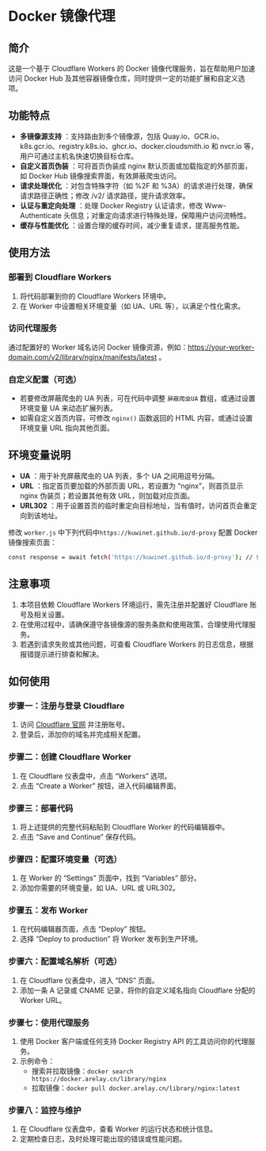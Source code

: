 # Docker 镜像代理

## 简介

这是一个基于 Cloudflare Workers 的 Docker 镜像代理服务，旨在帮助用户加速访问 Docker Hub 及其他容器镜像仓库，同时提供一定的功能扩展和自定义选项。

## 功能特点

  * **多镜像源支持** ：支持路由到多个镜像源，包括 Quay.io、GCR.io、k8s.gcr.io、registry.k8s.io、ghcr.io、docker.cloudsmith.io 和 nvcr.io 等，用户可通过主机名快速切换目标仓库。
  * **自定义首页伪装** ：可将首页伪装成 nginx 默认页面或加载指定的外部页面，如 Docker Hub 镜像搜索界面，有效屏蔽爬虫访问。
  * **请求处理优化** ：对包含特殊字符（如 %2F 和 %3A）的请求进行处理，确保请求路径正确性；修改 /v2/ 请求路径，提升请求效率。
  * **认证与重定向处理** ：处理 Docker Registry 认证请求，修改 Www-Authenticate 头信息；对重定向请求进行特殊处理，保障用户访问流畅性。
  * **缓存与性能优化** ：设置合理的缓存时间，减少重复请求，提高服务性能。

## 使用方法

### 部署到 Cloudflare Workers

  1. 将代码部署到你的 Cloudflare Workers 环境中。
  2. 在 Worker 中设置相关环境变量（如 UA、URL 等），以满足个性化需求。

### 访问代理服务

通过配置好的 Worker 域名访问 Docker 镜像资源，例如：<https://your-worker-domain.com/v2/library/nginx/manifests/latest> 。

### 自定义配置（可选）

  * 若要修改屏蔽爬虫的 UA 列表，可在代码中调整 `屏蔽爬虫UA` 数组，或通过设置环境变量 UA 来动态扩展列表。
  * 如需自定义首页内容，可修改 `nginx()` 函数返回的 HTML 内容，或通过设置环境变量 URL 指向其他页面。

## 环境变量说明

  * **UA** ：用于补充屏蔽爬虫的 UA 列表，多个 UA 之间用逗号分隔。
  * **URL** ：指定首页要加载的外部页面 URL，若设置为 “nginx”，则首页显示 nginx 伪装页；若设置其他有效 URL，则加载对应页面。
  * **URL302** ：用于设置首页的临时重定向目标地址，当有值时，访问首页会重定向到该地址。
    
   修改 `worker.js` 中下列代码中`https://kuwinet.github.io/d-proxy` 配置 Docker 镜像搜索页面：
   ```bash
   const response = await fetch('https://kuwinet.github.io/d-proxy'); // 替换为实际的外部网页 URL
   ```

## 注意事项

  1. 本项目依赖 Cloudflare Workers 环境运行，需先注册并配置好 Cloudflare 账号及相关设置。
  2. 在使用过程中，请确保遵守各镜像源的服务条款和使用政策，合理使用代理服务。
  3. 若遇到请求失败或其他问题，可查看 Cloudflare Workers 的日志信息，根据报错提示进行排查和解决。

## 如何使用

### 步骤一：注册与登录 Cloudflare

  1. 访问 [Cloudflare 官网](https://www.cloudflare.com/) 并注册账号。
  2. 登录后，添加你的域名并完成相关配置。

### 步骤二：创建 Cloudflare Worker

  1. 在 Cloudflare 仪表盘中，点击 “Workers” 选项。
  2. 点击 “Create a Worker” 按钮，进入代码编辑界面。

### 步骤三：部署代码

  1. 将上述提供的完整代码粘贴到 Cloudflare Worker 的代码编辑器中。
  2. 点击 “Save and Continue” 保存代码。

### 步骤四：配置环境变量（可选）

  1. 在 Worker 的 “Settings” 页面中，找到 “Variables” 部分。
  2. 添加你需要的环境变量，如 UA、URL 或 URL302。

### 步骤五：发布 Worker

  1. 在代码编辑器页面，点击 “Deploy” 按钮。
  2. 选择 “Deploy to production” 将 Worker 发布到生产环境。

### 步骤六：配置域名解析（可选）

  1. 在 Cloudflare 仪表盘中，进入 “DNS” 页面。
  2. 添加一条 A 记录或 CNAME 记录，将你的自定义域名指向 Cloudflare 分配的 Worker URL。

### 步骤七：使用代理服务

  1. 使用 Docker 客户端或任何支持 Docker Registry API 的工具访问你的代理服务。
  2. 示例命令：
     * 搜索并拉取镜像：`docker search https://docker.arelay.cn/library/nginx`
     * 拉取镜像：`docker pull docker.arelay.cn/library/nginx:latest`

### 步骤八：监控与维护

  1. 在 Cloudflare 仪表盘中，查看 Worker 的运行状态和统计信息。
  2. 定期检查日志，及时处理可能出现的错误或性能问题。

